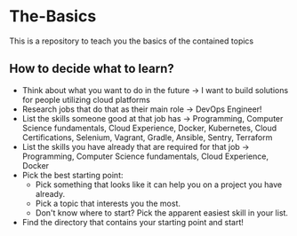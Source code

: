 # The-Basics
This is a repository to teach you the basics of the contained topics

## How to decide what to learn?
* Think about what you want to do in the future -> I want to build solutions for people utilizing cloud platforms
* Research jobs that do that as their main role -> DevOps Engineer!
* List the skills someone good at that job has -> Programming, Computer Science fundamentals, Cloud Experience, Docker, Kubernetes, Cloud Certifications, Selenium, Vagrant, Gradle, Ansible, Sentry, Terraform
* List the skills you have already that are required for that job -> Programming, Computer Science fundamentals, Cloud Experience, Docker
* Pick the best starting point: 
  * Pick something that looks like it can help you on a project you have already.
  * Pick a topic that interests you the most.
  * Don't know where to start? Pick the apparent easiest skill in your list. 
* Find the directory that contains your starting point and start!

